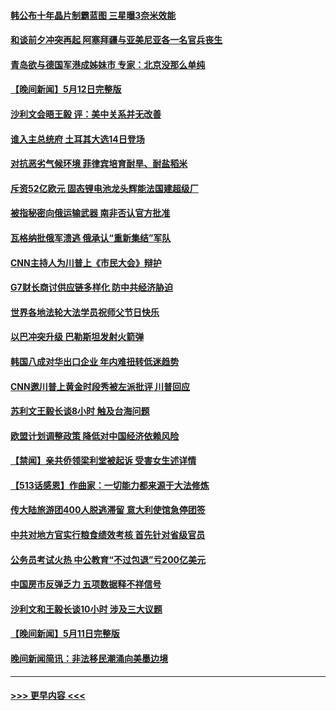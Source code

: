 #### [韩公布十年晶片制霸蓝图 三星曝3奈米效能](../pages/prog202/a103711712.md?t=05131843) 
#### [和谈前夕冲突再起 阿塞拜疆与亚美尼亚各一名官兵丧生](../pages/prog202/a103711709.md?t=05131843) 
#### [青岛欲与德国军港成姊妹市 专家：北京没那么单纯](../pages/prog202/a103711638.md?t=05131843) 
#### [【晚间新闻】5月12日完整版](../pages/prog202/a103711070.md?t=05131843) 
#### [沙利文会晤王毅 评：美中关系并无改善](../pages/prog202/a103711089.md?t=05131843) 
#### [谁入主总统府 土耳其大选14日登场](../pages/prog202/a103711125.md?t=05131843) 
#### [对抗恶劣气候环境 菲律宾培育耐旱、耐盐稻米](../pages/prog202/a103711100.md?t=05131843) 
#### [斥资52亿欧元 固态锂电池龙头辉能法国建超级厂](../pages/prog202/a103711066.md?t=05131843) 
#### [被指秘密向俄运输武器 南非否认官方批准](../pages/prog202/a103710911.md?t=05131843) 
#### [瓦格纳批俄军溃逃 俄承认“重新集结”军队](../pages/prog202/a103710909.md?t=05131843) 
#### [CNN主持人为川普上《市民大会》辩护](../pages/prog202/a103710600.md?t=05131843) 
#### [G7财长商讨供应链多样化 防中共经济胁迫](../pages/prog202/a103710612.md?t=05131843) 
#### [世界各地法轮大法学员祝师父节日快乐](../pages/prog202/a103710575.md?t=05131843) 
#### [以巴冲突升级 巴勒斯坦发射火箭弹](../pages/prog202/a103710613.md?t=05131843) 
#### [韩国八成对华出口企业 年内难扭转低迷趋势](../pages/prog202/a103710615.md?t=05131843) 
#### [CNN邀川普上黄金时段秀被左派批评 川普回应](../pages/prog202/a103710530.md?t=05131843) 
#### [苏利文王毅长谈8小时 触及台海问题](../pages/prog202/a103710611.md?t=05131843) 
#### [欧盟计划调整政策 降低对中国经济依赖风险](../pages/prog202/a103710610.md?t=05131843) 
#### [【禁闻】亲共侨领梁利堂被起诉 受害女生述详情](../pages/prog202/a103710539.md?t=05131843) 
#### [【513话感恩】作曲家：一切能力都来源于大法修炼](../pages/prog202/a103710548.md?t=05131843) 
#### [传大陆旅游团400人脱逃滞留 意大利使馆急停团签](../pages/prog202/a103710499.md?t=05131843) 
#### [中共对地方官实行粮食绩效考核 首先针对省级官员](../pages/prog202/a103710425.md?t=05131843) 
#### [公务员考试火热 中公教育“不过包退”亏200亿美元](../pages/prog202/a103710421.md?t=05131843) 
#### [中国房市反弹乏力 五项数据释不祥信号](../pages/prog202/a103710416.md?t=05131843) 
#### [沙利文和王毅长谈10小时 涉及三大议题](../pages/prog202/a103710332.md?t=05131843) 
#### [【晚间新闻】5月11日完整版](../pages/prog202/a103710232.md?t=05131843) 
#### [晚间新闻简讯：非法移民潮涌向美墨边境](../pages/prog202/a103710229.md?t=05131843) 

----
#### [ >>> 更早内容 <<< ](../indexes/prog202-earlier.md)
